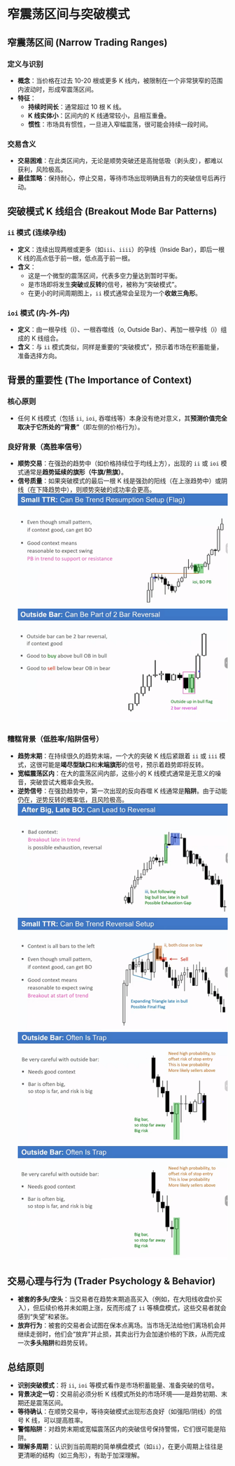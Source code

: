# 窄震荡区间与突破模式

## 窄震荡区间 (Narrow Trading Ranges)

### 定义与识别

- **概念**：当价格在过去 10-20 根或更多 K 线内，被限制在一个非常狭窄的范围内波动时，形成窄震荡区间。
- **特征**：
  - **持续时间长**：通常超过 10 根 K 线。
  - **K 线实体小**：区间内的 K 线通常较小，且相互重叠。
  - **惯性**：市场具有惯性，一旦进入窄幅震荡，很可能会持续一段时间。

### 交易含义

- **交易困难**：在此类区间内，无论是顺势突破还是高抛低吸（剥头皮），都难以获利，风险极高。
- **最佳策略**：保持耐心，停止交易，等待市场出现明确且有力的突破信号后再行动。

## 突破模式 K 线组合 (Breakout Mode Bar Patterns)

### `ii` 模式 (连续孕线)

- **定义**：连续出现两根或更多（如`iii`、`iiii`）的孕线（Inside Bar），即后一根 K 线的高点低于前一根，低点高于前一根。
- **含义**：
  - 这是一个微型的震荡区间，代表多空力量达到暂时平衡。
  - 是市场即将发生**突破**或**反转**的信号，被称为“突破模式”。
  - 在更小的时间周期图上，`ii` 模式通常会呈现为一个**收敛三角形**。

### `ioi` 模式 (内-外-内)

- **定义**：由一根孕线（i）、一根吞噬线（o, Outside Bar）、再加一根孕线（i）组成的 K 线组合。
- **含义**：与 `ii` 模式类似，同样是重要的“突破模式”，预示着市场在积蓄能量，准备选择方向。


## 背景的重要性 (The Importance of Context)

### 核心原则

- 任何 K 线模式（包括 `ii`, `ioi`, 吞噬线等）本身没有绝对意义，其**预测价值完全取决于它所处的“背景”**（即左侧的价格行为）。

### 良好背景（高胜率信号）

- **顺势交易**：在强劲的趋势中（如价格持续位于均线上方），出现的 `ii` 或 `ioi` 模式通常是**趋势延续的旗形（牛旗/熊旗）**。
- **信号质量**：如果突破模式的最后一根 K 线是强劲的阳线（在上涨趋势中）或阴线（在下降趋势中），则顺势突破的成功率会更高。
  ![alt text](image-2.png)
  ![alt text](image-5.png)

### 糟糕背景（低胜率/陷阱信号）

- **趋势末期**：在持续很久的趋势末端，一个大的突破 K 线后紧跟着 `ii` 或 `iii` 模式，这很可能是**竭尽型缺口**和**末端旗形**的信号，预示着趋势即将反转。
- **宽幅震荡区内**：在大的震荡区间内部，这些小的 K 线模式通常是无意义的噪音，突破尝试大概率会失败。
- **逆势信号**：在强劲趋势中，第一次出现的反向吞噬 K 线通常是**陷阱**。由于动能仍在，逆势反转的概率低，且风险极高。
  ![alt text](image-3.png)
  ![alt text](image-1.png)
  ![alt text](image.png)
  ![alt text](image-4.png)

## 交易心理与行为 (Trader Psychology & Behavior)

- **被套的多头/空头**：当交易者在趋势末期追高买入（例如，在大阳线收盘价买入），但后续价格并未如期上涨，反而形成了 `ii` 等横盘模式，这些交易者就会感到“失望”和紧张。
- **放弃行为**：被套的交易者会试图在保本点离场。当市场无法给他们离场机会并继续走弱时，他们会“放弃”并止损，其卖出行为会加速价格的下跌，从而完成一次**多头陷阱**和趋势反转。

## 总结原则

- **识别突破模式**：将 `ii`, `ioi` 等模式看作是市场积蓄能量、准备突破的信号。
- **背景决定一切**：交易前必须分析 K 线模式所处的市场环境——是趋势初期、末期还是震荡区间。
- **等待确认**：在顺势交易中，等待突破模式出现形态良好（如强阳/阴线）的信号 K 线，可以提高胜率。
- **警惕陷阱**：对趋势末期或宽幅震荡区内的突破信号保持警惕，它们很可能是陷阱。
- **理解多周期**：认识到当前周期的简单横盘模式（如`ii`），在更小周期上往往是更清晰的结构（如三角形），有助于加深理解。
